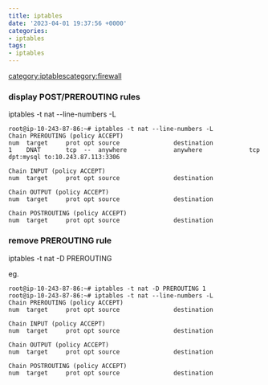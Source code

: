 ```yaml
---
title: iptables
date: '2023-04-01 19:37:56 +0000'
categories:
- iptables
tags:
- iptables
---
```



[category:iptables](category:iptables "wikilink")[category:firewall](category:firewall "wikilink")

### display POST/PREROUTING rules

iptables -t nat --line-numbers -L

```
root@ip-10-243-87-86:~# iptables -t nat --line-numbers -L
Chain PREROUTING (policy ACCEPT)
num  target     prot opt source               destination
1    DNAT       tcp  --  anywhere             anywhere             tcp dpt:mysql to:10.243.87.113:3306

Chain INPUT (policy ACCEPT)
num  target     prot opt source               destination

Chain OUTPUT (policy ACCEPT)
num  target     prot opt source               destination

Chain POSTROUTING (policy ACCEPT)
num  target     prot opt source               destination
```

### remove PREROUTING rule

iptables -t nat -D PREROUTING <LINENUMBER>

eg.

```
root@ip-10-243-87-86:~# iptables -t nat -D PREROUTING 1
root@ip-10-243-87-86:~# iptables -t nat --line-numbers -L
Chain PREROUTING (policy ACCEPT)
num  target     prot opt source               destination

Chain INPUT (policy ACCEPT)
num  target     prot opt source               destination

Chain OUTPUT (policy ACCEPT)
num  target     prot opt source               destination

Chain POSTROUTING (policy ACCEPT)
num  target     prot opt source               destination
```